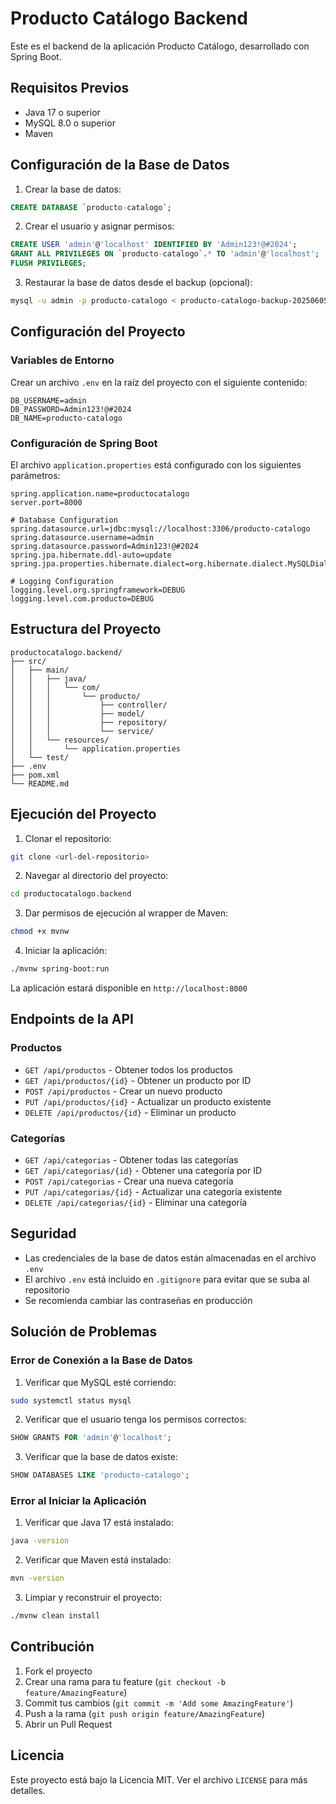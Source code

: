 # Producto Catálogo Backend

Este es el backend de la aplicación Producto Catálogo, desarrollado con Spring Boot.

## Requisitos Previos

- Java 17 o superior
- MySQL 8.0 o superior
- Maven

## Configuración de la Base de Datos

1. Crear la base de datos:
```sql
CREATE DATABASE `producto-catalogo`;
```

2. Crear el usuario y asignar permisos:
```sql
CREATE USER 'admin'@'localhost' IDENTIFIED BY 'Admin123!@#2024';
GRANT ALL PRIVILEGES ON `producto-catalogo`.* TO 'admin'@'localhost';
FLUSH PRIVILEGES;
```

3. Restaurar la base de datos desde el backup (opcional):
```bash
mysql -u admin -p producto-catalogo < producto-catalogo-backup-20250605.sql
```

## Configuración del Proyecto

### Variables de Entorno
Crear un archivo `.env` en la raíz del proyecto con el siguiente contenido:
```
DB_USERNAME=admin
DB_PASSWORD=Admin123!@#2024
DB_NAME=producto-catalogo
```

### Configuración de Spring Boot
El archivo `application.properties` está configurado con los siguientes parámetros:
```properties
spring.application.name=productocatalogo
server.port=8000

# Database Configuration
spring.datasource.url=jdbc:mysql://localhost:3306/producto-catalogo
spring.datasource.username=admin
spring.datasource.password=Admin123!@#2024
spring.jpa.hibernate.ddl-auto=update
spring.jpa.properties.hibernate.dialect=org.hibernate.dialect.MySQLDialect

# Logging Configuration
logging.level.org.springframework=DEBUG
logging.level.com.producto=DEBUG
```

## Estructura del Proyecto

```
productocatalogo.backend/
├── src/
│   ├── main/
│   │   ├── java/
│   │   │   └── com/
│   │   │       └── producto/
│   │   │           ├── controller/
│   │   │           ├── model/
│   │   │           ├── repository/
│   │   │           └── service/
│   │   └── resources/
│   │       └── application.properties
│   └── test/
├── .env
├── pom.xml
└── README.md
```

## Ejecución del Proyecto

1. Clonar el repositorio:
```bash
git clone <url-del-repositorio>
```

2. Navegar al directorio del proyecto:
```bash
cd productocatalogo.backend
```

3. Dar permisos de ejecución al wrapper de Maven:
```bash
chmod +x mvnw
```

4. Iniciar la aplicación:
```bash
./mvnw spring-boot:run
```

La aplicación estará disponible en `http://localhost:8000`

## Endpoints de la API

### Productos
- `GET /api/productos` - Obtener todos los productos
- `GET /api/productos/{id}` - Obtener un producto por ID
- `POST /api/productos` - Crear un nuevo producto
- `PUT /api/productos/{id}` - Actualizar un producto existente
- `DELETE /api/productos/{id}` - Eliminar un producto

### Categorías
- `GET /api/categorias` - Obtener todas las categorías
- `GET /api/categorias/{id}` - Obtener una categoría por ID
- `POST /api/categorias` - Crear una nueva categoría
- `PUT /api/categorias/{id}` - Actualizar una categoría existente
- `DELETE /api/categorias/{id}` - Eliminar una categoría

## Seguridad

- Las credenciales de la base de datos están almacenadas en el archivo `.env`
- El archivo `.env` está incluido en `.gitignore` para evitar que se suba al repositorio
- Se recomienda cambiar las contraseñas en producción

## Solución de Problemas

### Error de Conexión a la Base de Datos
1. Verificar que MySQL esté corriendo:
```bash
sudo systemctl status mysql
```

2. Verificar que el usuario tenga los permisos correctos:
```sql
SHOW GRANTS FOR 'admin'@'localhost';
```

3. Verificar que la base de datos existe:
```sql
SHOW DATABASES LIKE 'producto-catalogo';
```

### Error al Iniciar la Aplicación
1. Verificar que Java 17 está instalado:
```bash
java -version
```

2. Verificar que Maven está instalado:
```bash
mvn -version
```

3. Limpiar y reconstruir el proyecto:
```bash
./mvnw clean install
```

## Contribución

1. Fork el proyecto
2. Crear una rama para tu feature (`git checkout -b feature/AmazingFeature`)
3. Commit tus cambios (`git commit -m 'Add some AmazingFeature'`)
4. Push a la rama (`git push origin feature/AmazingFeature`)
5. Abrir un Pull Request

## Licencia

Este proyecto está bajo la Licencia MIT. Ver el archivo `LICENSE` para más detalles. 
